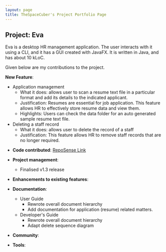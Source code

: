 ```yaml
---
layout: page
title: TheSpaceCuber's Project Portfolio Page
---
```


## Project: Eva

Eva is a desktop HR management application. The user interacts with it using a CLI, and it has a GUI created with JavaFX. It is written in Java, and has about 10 kLoC.

Given below are my contributions to the project.

**New Feature**:
- Application management
  - What it does: allows user to scan a resume text file in a particular format and add its details to the indicated applicant.
  - Justification: Resumes are essential for job application. This feature allows HR to effectively store resume data and view them.
  - Highlights: Users can check the data folder for an auto generated sample resume text file. 
- Deleting a staff record
  - What it does: allows user to delete the record of a staff
  - Justification: This feature allows HR to remove staff records that are no longer required.

* **Code contributed**: 
[RepoSense Link](https://nus-cs2103-ay2021s1.github.io/tp-dashboard/#breakdown=true&search=TheSpaceCuber&sort=groupTitle&sortWithin=title&since=2020-08-14&timeframe=commit&mergegroup=&groupSelect=groupByRepos&checkedFileTypes=docs~functional-code~test-code~other&tabOpen=true&tabType=zoom&zA=TheSpaceCuber&zR=AY2021S1-CS2103T-W13-1%2Ftp%5Bmaster%5D&zACS=248.18696883852692&zS=2020-08-14&zFS=W13&zU=2020-11-06&zMG=false&zFTF=commit&zFGS=groupByRepos&zFR=false)

* **Project management**:
    - Finalised v1.3 release

* **Enhancements to existing features**:

* **Documentation**:
    - User Guide
        - Rewrote overall document hierarchy
        - Add documentation for application (resume) related matters.
    - Developer's Guide
        - Rewrote overall document hierarchy
        - Adapt delete sequence diagram

* **Community**:

* **Tools**:
